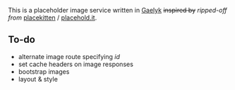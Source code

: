 This is a placeholder image service written in [Gaelyk][3] <s>inspired by</s> _ripped-off from_ [placekitten][1] / [placehold.it][2].
	
## To-do

* alternate image route specifying _id_
* set cache headers on image responses
* bootstrap images
* layout & style

[1]:http://placekitten.com/
[2]:http://placehold.it/
[3]:http://gaelyk.appspot.com/
